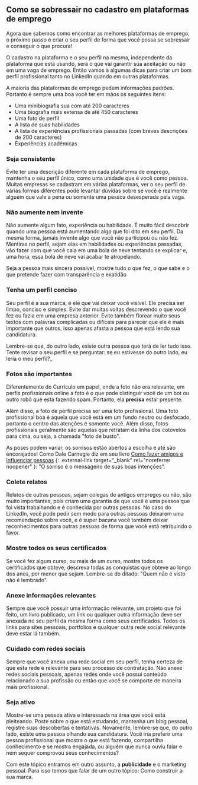  

## Como se sobressair no cadastro em plataformas de emprego

Agora que sabemos como encontrar as melhores plataformas de emprego, o próximo passo é criar o seu perfil de forma que você possa se sobressair e conseguir o que procura!

O cadastro na plataforma e o seu perfil na mesma, independente da plataforma que está usando, será o que vai garantir sua aceitação ou não em uma vaga de emprego. Então vamos à algumas dicas para criar um bom perfil profissional tanto no LinkedIn quando em outras plataformas.

A maioria das plataformas de emprego pedem informações padrões. Portanto é sempre uma boa você ter em mãos os seguintes itens:

- Uma minibiografia sua com até 200 caracteres
- Uma biografia mais extensa de até 450 caracteres
- Uma foto de perfil
- A lista de suas habilidades
- A lista de experiências profissionais passadas (com breves descrições de 200 caracteres)
- Experiências acadêmicas

### Seja consistente

Evite ter uma descrição diferente em cada plataforma de emprego, mantenha o seu perfil único, como uma unidade que é você como pessoa. Muitas empresas se cadastram em várias plataformas, ver o seu perfil de várias formas diferentes pode levantar dúvidas sobre se você é realmente alguém que vale a pena ou somente uma pessoa desesperada pela vaga.

### Não aumente nem invente

Não aumente algum fato, experiência ou habilidade. É muito fácil descobrir quando uma pessoa está aumentando algo que foi dito em seu perfil. Da mesma forma, jamais invente algo que você não participou ou não fez. Mentiras no perfil, sejam elas em habilidades ou experiências passadas, vão fazer com que você caia em uma bola de neve tentando se explicar e, uma hora, essa bola de neve vai acabar te atropelando.

Seja a pessoa mais sincera possível, mostre tudo o que fez, o que sabe e o que pretende fazer com transparência e exatidão

### Tenha um perfil conciso

Seu perfil é a sua marca, é ele que vai deixar você visível. Ele precisa ser limpo, conciso e simples. Evite dar muitas voltas descrevendo o que você fez ou fazia em uma empresa anterior. Evite também florear muito seus textos com palavras complicadas ou difíceis para parecer que ele é mais importante que outros, isso apenas afasta a pessoa que está lendo sua candidatura.

Lembre-se que, do outro lado, existe outra pessoa que terá de ler tudo isso. Tente revisar o seu perfil e se perguntar: se eu estivesse do outro lado, eu leria o meu perfil?_

### Fotos são importantes

Diferentemente do Currículo em papel, onde a foto não era relevante, em perfis profissionais online a foto é o que pode distinguir você de um bot ou outro robô que está fazendo spam. Portanto, ela __precisa__ estar presente.

Além disso, a foto de perfil precisa ser uma foto profissional. Uma foto profissional boa é aquela que você está em um fundo neutro ou desfocado, portanto o centro das atenções é somente você. Além disso, fotos profissionais geralmente são aquelas que retratam da linha dos cotovelos para cima, ou seja, a chamada "foto de busto".

As poses podem variar, os sorrisos estão abertos a escolha e até são encorajados! Como Dale Carnegie diz em seu livro [Como fazer amigos e Influenciar pessoas](https://amzn.to/3iVMtHD) {: .external-link target="_blank" rel="noreferrer noopener" }: "O sorriso é o mensageiro de suas boas intenções".

### Colete relatos 

Relatos de outras pessoas, sejam colegas de antigos empregos ou não, são muito importantes, pois criam uma garantia de que você é uma pessoa que foi vista trabalhando e é conhecida por outras pessoas. No caso do LinkedIn, você pode pedir sem medo para outras pessoas deixarem uma recomendação sobre você, e é super bacana você também deixar reconhecimentos para outras pessoas de forma que você está retribuindo o favor.

### Mostre todos os seus certificados

Se você fez algum curso, ou mais de um curso, mostre todos os certificados que obteve, descreva todas as conquistas que obteve ao longo dos anos, por menor que sejam. Lembre-se do ditado: "Quem não é visto não é lembrado".

### Anexe informações relevantes

Sempre que você possuir uma informação relevante, um projeto que foi feito, um livro publicado, um link ou qualquer outra informação deve ser anexada no seu perfil da mesma forma como seus certificados. Todos os links para sites pessoais, portfólios e qualquer outra rede social relevante deve estar lá também.

### Cuidado com redes sociais

Sempre que você anexa uma rede social em seu perfil, tenha certeza de que esta rede é relevante para seu processo de contratação. Não anexe redes sociais pessoais, apenas redes onde você possui conteúdo relacionado a sua profissão ou então que você se comporte de maneira mais profissional.

### Seja ativo 

Mostre-se uma pessoa ativa e interessada na área que você está pleiteando. Poste sobre o que está estudando, mantenha um blog pessoal, registre suas descobertas e tentativas. Novamente, lembre-se que, do outro lado, existe uma pessoa olhando sua candidatura. Você iria preferir uma pessoa profissional que mostra o que está fazendo, compartilha conhecimento e se mostra engajada, ou alguém que nunca ouviu falar e nem sequer comprovou seus conhecimentos?

Com este tópico entramos em outro assunto, a __publicidade__ e o marketing pessoal. Para isso temos que falar de um outro tópico: Como construir a sua marca.
